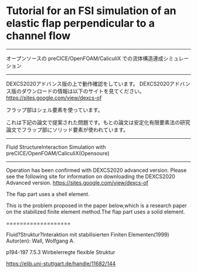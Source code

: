 # Tutorial for an FSI simulation of an elastic flap perpendicular to a channel flow

******
オープンソースの preCICE/OpenFOAM/CaliculiX での流体構造連成シミュレーション
******

DEXCS2020アドバンス版の上で動作確認をしています。
DEXCS2020アドバンス版のダウンロードの情報は以下のサイトを見てください。
https://sites.google.com/view/dexcs-of

フラップ部はシェル要素を使っています。

これは下記の論文で提案された問題です。もとの論文は安定化有限要素法の研究論文でフラップ部にソリッド要素が使われています。


********
Fluid StructureInteraction Simulation with  preCICE/OpenFOAM/CaliculiX(Opensoure)
********

Operation has been confirmed with DEXCS2020 advanced version.
Please see the following site for information on downloading the DEXCS2020 Advanced version.
https://sites.google.com/view/dexcs-of

The flap part uses a shell element.

This is the problem proposed in the paper below,which is a research paper on the stabilized finite element method.The flap part uses a solid element.


===================

Fluid?Struktur?Interaktion mit stabilisierten Finiten Elementen(1999)
Autor(en): Wall, Wolfgang A.

p194-197 
7.5.3 Wirbelerregte flexible Struktur

https://elib.uni-stuttgart.de/handle/11682/144
